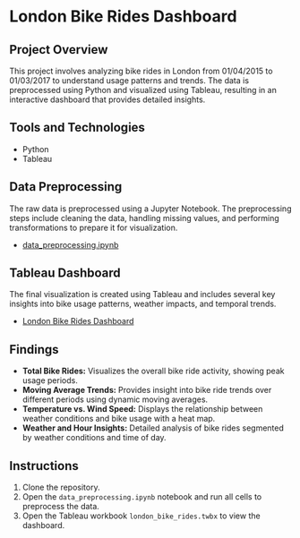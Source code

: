 # London Bike Rides Dashboard

## Project Overview
This project involves analyzing bike rides in London from 01/04/2015 to 01/03/2017 to understand usage patterns and trends. The data is preprocessed using Python and visualized using Tableau, resulting in an interactive dashboard that provides detailed insights.

## Tools and Technologies
- Python
- Tableau

## Data Preprocessing
The raw data is preprocessed using a Jupyter Notebook. The preprocessing steps include cleaning the data, handling missing values, and performing transformations to prepare it for visualization.
- [data_preprocessing.ipynb](data_preprocessing.ipynb)

## Tableau Dashboard
The final visualization is created using Tableau and includes several key insights into bike usage patterns, weather impacts, and temporal trends.
- [London Bike Rides Dashboard](https://public.tableau.com/app/profile/jai.bhatia3544/viz/london_bike_rides_17191351277130/Dashboard1)

## Findings
- **Total Bike Rides:** Visualizes the overall bike ride activity, showing peak usage periods.
- **Moving Average Trends:** Provides insight into bike ride trends over different periods using dynamic moving averages.
- **Temperature vs. Wind Speed:** Displays the relationship between weather conditions and bike usage with a heat map.
- **Weather and Hour Insights:** Detailed analysis of bike rides segmented by weather conditions and time of day.

## Instructions
1. Clone the repository.
2. Open the `data_preprocessing.ipynb` notebook and run all cells to preprocess the data.
3. Open the Tableau workbook `london_bike_rides.twbx` to view the dashboard.
